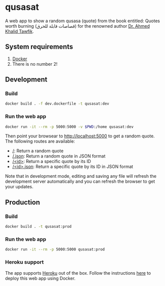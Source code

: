 # qusasat

A web app to show a random qusasa (quote) from the book entitled:
Quotes worth burning (قصاصات قابلة للحرق) for the renowned author
[Dr. Ahmed Khalid Tawfik](https://en.wikipedia.org/wiki/Ahmed_Khaled_Tawfik).

## System requirements
1. [Docker](https://docs.docker.com/install/)
2. There is no number 2!

## Development

### Build

```bash
docker build . -f dev.dockerfile -t qusasat:dev
```

### Run the web app

```bash
docker run -it --rm -p 5000:5000 -v $PWD:/home qusasat:dev
```

Then point your browsear to 
[http://localhost:5000](http://localhost:5000) to get a random quote.
The following routes are available:
- [/](http://localhost:5000/): Return a random quote
- [/.json](http://localhost:5000/.json): Return a random quote in JSON format
- [/\<id\>](http://localhost:5000/1): Return a specific quote by its ID
- [/\<id\>.json](http://localhost:5000/1.json): Return a specific quote by its ID in JSON format

Note that in development mode, editing and saving any file will
refresh the development server automatically and you can refresh
the browser to get your updates.

## Production

### Build

```bash
docker build . -t qusasat:prod
```

### Run the web app

```bash
docker run -it --rm -p 5000:5000 qusasat:prod
```

### Heroku support
The app supports [Heroku](https://www.heroku.com/) out of the box.
Follow the instructions [here](https://devcenter.heroku.com/articles/container-registry-and-runtime)
to deploy this web app using Docker.
